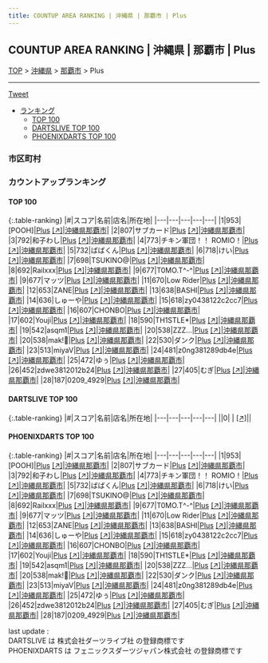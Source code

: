 ```yaml
---
title: COUNTUP AREA RANKING | 沖縄県 | 那覇市 | Plus
---
```

## COUNTUP AREA RANKING | 沖縄県 | 那覇市 | Plus

[TOP](/darts/rank/) > [沖縄県](/darts/rank/沖縄県/) > [那覇市](/darts/rank/沖縄県/那覇市/) > Plus

___

<a href="https://twitter.com/share?ref_src=twsrc%5Etfw" data-text="COUNTUP AREA RANKING | 沖縄県那覇市Plus" class="twitter-share-button" data-hashtags="DARTSLIVE,PHOENIXDARTS,darts,ダーツ" data-show-count="false">Tweet</a>

* [ランキング](#カウントアップランキング)
    * [TOP 100](#top-100)
    * [DARTSLIVE TOP 100](#dartslive-top-100)
    * [PHOENIXDARTS TOP 100](#phoenixdarts-top-100)

### 市区町村

<ul>

</ul>

### カウントアップランキング

#### TOP 100



{:.table-ranking}
|#|スコア|名前|店名|所在地|
|---|---|---|---|---|
|1|953|<span class="rank-name-pd">[POOH]</span>|<a href="/darts/rank/shops/52524.html">Plus</a> <a href="https://vs.phoenixdarts.com/jp/shop/shopDetailInfo/s_52524?s_seq=52524">[↗]</a>|<a href="/darts/rank/沖縄県/那覇市">沖縄県那覇市</a>|
|2|807|<span class="rank-name-pd">サブカード</span>|<a href="/darts/rank/shops/52524.html">Plus</a> <a href="https://vs.phoenixdarts.com/jp/shop/shopDetailInfo/s_52524?s_seq=52524">[↗]</a>|<a href="/darts/rank/沖縄県/那覇市">沖縄県那覇市</a>|
|3|792|<span class="rank-name-pd">和子わし</span>|<a href="/darts/rank/shops/52524.html">Plus</a> <a href="https://vs.phoenixdarts.com/jp/shop/shopDetailInfo/s_52524?s_seq=52524">[↗]</a>|<a href="/darts/rank/沖縄県/那覇市">沖縄県那覇市</a>|
|4|773|<span class="rank-name-pd">チキン軍団！！ ROMIO！</span>|<a href="/darts/rank/shops/52524.html">Plus</a> <a href="https://vs.phoenixdarts.com/jp/shop/shopDetailInfo/s_52524?s_seq=52524">[↗]</a>|<a href="/darts/rank/沖縄県/那覇市">沖縄県那覇市</a>|
|5|732|<span class="rank-name-pd">ばばくん</span>|<a href="/darts/rank/shops/52524.html">Plus</a> <a href="https://vs.phoenixdarts.com/jp/shop/shopDetailInfo/s_52524?s_seq=52524">[↗]</a>|<a href="/darts/rank/沖縄県/那覇市">沖縄県那覇市</a>|
|6|718|<span class="rank-name-pd">けい</span>|<a href="/darts/rank/shops/52524.html">Plus</a> <a href="https://vs.phoenixdarts.com/jp/shop/shopDetailInfo/s_52524?s_seq=52524">[↗]</a>|<a href="/darts/rank/沖縄県/那覇市">沖縄県那覇市</a>|
|7|698|<span class="rank-name-pd">TSUKINO@</span>|<a href="/darts/rank/shops/52524.html">Plus</a> <a href="https://vs.phoenixdarts.com/jp/shop/shopDetailInfo/s_52524?s_seq=52524">[↗]</a>|<a href="/darts/rank/沖縄県/那覇市">沖縄県那覇市</a>|
|8|692|<span class="rank-name-pd">Railxxx</span>|<a href="/darts/rank/shops/52524.html">Plus</a> <a href="https://vs.phoenixdarts.com/jp/shop/shopDetailInfo/s_52524?s_seq=52524">[↗]</a>|<a href="/darts/rank/沖縄県/那覇市">沖縄県那覇市</a>|
|9|677|<span class="rank-name-pd">T0MO.T^-^</span>|<a href="/darts/rank/shops/52524.html">Plus</a> <a href="https://vs.phoenixdarts.com/jp/shop/shopDetailInfo/s_52524?s_seq=52524">[↗]</a>|<a href="/darts/rank/沖縄県/那覇市">沖縄県那覇市</a>|
|9|677|<span class="rank-name-pd">マッツ</span>|<a href="/darts/rank/shops/52524.html">Plus</a> <a href="https://vs.phoenixdarts.com/jp/shop/shopDetailInfo/s_52524?s_seq=52524">[↗]</a>|<a href="/darts/rank/沖縄県/那覇市">沖縄県那覇市</a>|
|11|670|<span class="rank-name-pd">Low Rider</span>|<a href="/darts/rank/shops/52524.html">Plus</a> <a href="https://vs.phoenixdarts.com/jp/shop/shopDetailInfo/s_52524?s_seq=52524">[↗]</a>|<a href="/darts/rank/沖縄県/那覇市">沖縄県那覇市</a>|
|12|653|<span class="rank-name-pd">ZANE</span>|<a href="/darts/rank/shops/52524.html">Plus</a> <a href="https://vs.phoenixdarts.com/jp/shop/shopDetailInfo/s_52524?s_seq=52524">[↗]</a>|<a href="/darts/rank/沖縄県/那覇市">沖縄県那覇市</a>|
|13|638|<span class="rank-name-pd">BASHI</span>|<a href="/darts/rank/shops/52524.html">Plus</a> <a href="https://vs.phoenixdarts.com/jp/shop/shopDetailInfo/s_52524?s_seq=52524">[↗]</a>|<a href="/darts/rank/沖縄県/那覇市">沖縄県那覇市</a>|
|14|636|<span class="rank-name-pd">しゅーや</span>|<a href="/darts/rank/shops/52524.html">Plus</a> <a href="https://vs.phoenixdarts.com/jp/shop/shopDetailInfo/s_52524?s_seq=52524">[↗]</a>|<a href="/darts/rank/沖縄県/那覇市">沖縄県那覇市</a>|
|15|618|<span class="rank-name-pd">zy0438122c2cc7</span>|<a href="/darts/rank/shops/52524.html">Plus</a> <a href="https://vs.phoenixdarts.com/jp/shop/shopDetailInfo/s_52524?s_seq=52524">[↗]</a>|<a href="/darts/rank/沖縄県/那覇市">沖縄県那覇市</a>|
|16|607|<span class="rank-name-pd">CHONBO</span>|<a href="/darts/rank/shops/52524.html">Plus</a> <a href="https://vs.phoenixdarts.com/jp/shop/shopDetailInfo/s_52524?s_seq=52524">[↗]</a>|<a href="/darts/rank/沖縄県/那覇市">沖縄県那覇市</a>|
|17|602|<span class="rank-name-pd">Youji</span>|<a href="/darts/rank/shops/52524.html">Plus</a> <a href="https://vs.phoenixdarts.com/jp/shop/shopDetailInfo/s_52524?s_seq=52524">[↗]</a>|<a href="/darts/rank/沖縄県/那覇市">沖縄県那覇市</a>|
|18|590|<span class="rank-name-pd">TH1STLE*</span>|<a href="/darts/rank/shops/52524.html">Plus</a> <a href="https://vs.phoenixdarts.com/jp/shop/shopDetailInfo/s_52524?s_seq=52524">[↗]</a>|<a href="/darts/rank/沖縄県/那覇市">沖縄県那覇市</a>|
|19|542|<span class="rank-name-pd">asqm1</span>|<a href="/darts/rank/shops/52524.html">Plus</a> <a href="https://vs.phoenixdarts.com/jp/shop/shopDetailInfo/s_52524?s_seq=52524">[↗]</a>|<a href="/darts/rank/沖縄県/那覇市">沖縄県那覇市</a>|
|20|538|<span class="rank-name-pd">ZZZ...</span>|<a href="/darts/rank/shops/52524.html">Plus</a> <a href="https://vs.phoenixdarts.com/jp/shop/shopDetailInfo/s_52524?s_seq=52524">[↗]</a>|<a href="/darts/rank/沖縄県/那覇市">沖縄県那覇市</a>|
|20|538|<span class="rank-name-pd">mak!🐇</span>|<a href="/darts/rank/shops/52524.html">Plus</a> <a href="https://vs.phoenixdarts.com/jp/shop/shopDetailInfo/s_52524?s_seq=52524">[↗]</a>|<a href="/darts/rank/沖縄県/那覇市">沖縄県那覇市</a>|
|22|530|<span class="rank-name-pd">ダンク</span>|<a href="/darts/rank/shops/52524.html">Plus</a> <a href="https://vs.phoenixdarts.com/jp/shop/shopDetailInfo/s_52524?s_seq=52524">[↗]</a>|<a href="/darts/rank/沖縄県/那覇市">沖縄県那覇市</a>|
|23|513|<span class="rank-name-pd">miyaV</span>|<a href="/darts/rank/shops/52524.html">Plus</a> <a href="https://vs.phoenixdarts.com/jp/shop/shopDetailInfo/s_52524?s_seq=52524">[↗]</a>|<a href="/darts/rank/沖縄県/那覇市">沖縄県那覇市</a>|
|24|481|<span class="rank-name-pd">z0ng381289db4e</span>|<a href="/darts/rank/shops/52524.html">Plus</a> <a href="https://vs.phoenixdarts.com/jp/shop/shopDetailInfo/s_52524?s_seq=52524">[↗]</a>|<a href="/darts/rank/沖縄県/那覇市">沖縄県那覇市</a>|
|25|472|<span class="rank-name-pd">ゆぅ</span>|<a href="/darts/rank/shops/52524.html">Plus</a> <a href="https://vs.phoenixdarts.com/jp/shop/shopDetailInfo/s_52524?s_seq=52524">[↗]</a>|<a href="/darts/rank/沖縄県/那覇市">沖縄県那覇市</a>|
|26|452|<span class="rank-name-pd">zdwe3812012b24</span>|<a href="/darts/rank/shops/52524.html">Plus</a> <a href="https://vs.phoenixdarts.com/jp/shop/shopDetailInfo/s_52524?s_seq=52524">[↗]</a>|<a href="/darts/rank/沖縄県/那覇市">沖縄県那覇市</a>|
|27|405|<span class="rank-name-pd">むぎ</span>|<a href="/darts/rank/shops/52524.html">Plus</a> <a href="https://vs.phoenixdarts.com/jp/shop/shopDetailInfo/s_52524?s_seq=52524">[↗]</a>|<a href="/darts/rank/沖縄県/那覇市">沖縄県那覇市</a>|
|28|187|<span class="rank-name-pd">0209_4929</span>|<a href="/darts/rank/shops/52524.html">Plus</a> <a href="https://vs.phoenixdarts.com/jp/shop/shopDetailInfo/s_52524?s_seq=52524">[↗]</a>|<a href="/darts/rank/沖縄県/那覇市">沖縄県那覇市</a>|


#### DARTSLIVE TOP 100



{:.table-ranking}
|#|スコア|名前|店名|所在地|
|---|---|---|---|---|
||0|<span class="rank-name-dl"> </span>|<a href="/darts/rank/shops/.html"></a> <a href="">[↗]</a>|<a href="/darts/rank//"></a>|


#### PHOENIXDARTS TOP 100



{:.table-ranking}
|#|スコア|名前|店名|所在地|
|---|---|---|---|---|
|1|953|<span class="rank-name-pd">[POOH]</span>|<a href="/darts/rank/shops/52524.html">Plus</a> <a href="https://vs.phoenixdarts.com/jp/shop/shopDetailInfo/s_52524?s_seq=52524">[↗]</a>|<a href="/darts/rank/沖縄県/那覇市">沖縄県那覇市</a>|
|2|807|<span class="rank-name-pd">サブカード</span>|<a href="/darts/rank/shops/52524.html">Plus</a> <a href="https://vs.phoenixdarts.com/jp/shop/shopDetailInfo/s_52524?s_seq=52524">[↗]</a>|<a href="/darts/rank/沖縄県/那覇市">沖縄県那覇市</a>|
|3|792|<span class="rank-name-pd">和子わし</span>|<a href="/darts/rank/shops/52524.html">Plus</a> <a href="https://vs.phoenixdarts.com/jp/shop/shopDetailInfo/s_52524?s_seq=52524">[↗]</a>|<a href="/darts/rank/沖縄県/那覇市">沖縄県那覇市</a>|
|4|773|<span class="rank-name-pd">チキン軍団！！ ROMIO！</span>|<a href="/darts/rank/shops/52524.html">Plus</a> <a href="https://vs.phoenixdarts.com/jp/shop/shopDetailInfo/s_52524?s_seq=52524">[↗]</a>|<a href="/darts/rank/沖縄県/那覇市">沖縄県那覇市</a>|
|5|732|<span class="rank-name-pd">ばばくん</span>|<a href="/darts/rank/shops/52524.html">Plus</a> <a href="https://vs.phoenixdarts.com/jp/shop/shopDetailInfo/s_52524?s_seq=52524">[↗]</a>|<a href="/darts/rank/沖縄県/那覇市">沖縄県那覇市</a>|
|6|718|<span class="rank-name-pd">けい</span>|<a href="/darts/rank/shops/52524.html">Plus</a> <a href="https://vs.phoenixdarts.com/jp/shop/shopDetailInfo/s_52524?s_seq=52524">[↗]</a>|<a href="/darts/rank/沖縄県/那覇市">沖縄県那覇市</a>|
|7|698|<span class="rank-name-pd">TSUKINO@</span>|<a href="/darts/rank/shops/52524.html">Plus</a> <a href="https://vs.phoenixdarts.com/jp/shop/shopDetailInfo/s_52524?s_seq=52524">[↗]</a>|<a href="/darts/rank/沖縄県/那覇市">沖縄県那覇市</a>|
|8|692|<span class="rank-name-pd">Railxxx</span>|<a href="/darts/rank/shops/52524.html">Plus</a> <a href="https://vs.phoenixdarts.com/jp/shop/shopDetailInfo/s_52524?s_seq=52524">[↗]</a>|<a href="/darts/rank/沖縄県/那覇市">沖縄県那覇市</a>|
|9|677|<span class="rank-name-pd">T0MO.T^-^</span>|<a href="/darts/rank/shops/52524.html">Plus</a> <a href="https://vs.phoenixdarts.com/jp/shop/shopDetailInfo/s_52524?s_seq=52524">[↗]</a>|<a href="/darts/rank/沖縄県/那覇市">沖縄県那覇市</a>|
|9|677|<span class="rank-name-pd">マッツ</span>|<a href="/darts/rank/shops/52524.html">Plus</a> <a href="https://vs.phoenixdarts.com/jp/shop/shopDetailInfo/s_52524?s_seq=52524">[↗]</a>|<a href="/darts/rank/沖縄県/那覇市">沖縄県那覇市</a>|
|11|670|<span class="rank-name-pd">Low Rider</span>|<a href="/darts/rank/shops/52524.html">Plus</a> <a href="https://vs.phoenixdarts.com/jp/shop/shopDetailInfo/s_52524?s_seq=52524">[↗]</a>|<a href="/darts/rank/沖縄県/那覇市">沖縄県那覇市</a>|
|12|653|<span class="rank-name-pd">ZANE</span>|<a href="/darts/rank/shops/52524.html">Plus</a> <a href="https://vs.phoenixdarts.com/jp/shop/shopDetailInfo/s_52524?s_seq=52524">[↗]</a>|<a href="/darts/rank/沖縄県/那覇市">沖縄県那覇市</a>|
|13|638|<span class="rank-name-pd">BASHI</span>|<a href="/darts/rank/shops/52524.html">Plus</a> <a href="https://vs.phoenixdarts.com/jp/shop/shopDetailInfo/s_52524?s_seq=52524">[↗]</a>|<a href="/darts/rank/沖縄県/那覇市">沖縄県那覇市</a>|
|14|636|<span class="rank-name-pd">しゅーや</span>|<a href="/darts/rank/shops/52524.html">Plus</a> <a href="https://vs.phoenixdarts.com/jp/shop/shopDetailInfo/s_52524?s_seq=52524">[↗]</a>|<a href="/darts/rank/沖縄県/那覇市">沖縄県那覇市</a>|
|15|618|<span class="rank-name-pd">zy0438122c2cc7</span>|<a href="/darts/rank/shops/52524.html">Plus</a> <a href="https://vs.phoenixdarts.com/jp/shop/shopDetailInfo/s_52524?s_seq=52524">[↗]</a>|<a href="/darts/rank/沖縄県/那覇市">沖縄県那覇市</a>|
|16|607|<span class="rank-name-pd">CHONBO</span>|<a href="/darts/rank/shops/52524.html">Plus</a> <a href="https://vs.phoenixdarts.com/jp/shop/shopDetailInfo/s_52524?s_seq=52524">[↗]</a>|<a href="/darts/rank/沖縄県/那覇市">沖縄県那覇市</a>|
|17|602|<span class="rank-name-pd">Youji</span>|<a href="/darts/rank/shops/52524.html">Plus</a> <a href="https://vs.phoenixdarts.com/jp/shop/shopDetailInfo/s_52524?s_seq=52524">[↗]</a>|<a href="/darts/rank/沖縄県/那覇市">沖縄県那覇市</a>|
|18|590|<span class="rank-name-pd">TH1STLE*</span>|<a href="/darts/rank/shops/52524.html">Plus</a> <a href="https://vs.phoenixdarts.com/jp/shop/shopDetailInfo/s_52524?s_seq=52524">[↗]</a>|<a href="/darts/rank/沖縄県/那覇市">沖縄県那覇市</a>|
|19|542|<span class="rank-name-pd">asqm1</span>|<a href="/darts/rank/shops/52524.html">Plus</a> <a href="https://vs.phoenixdarts.com/jp/shop/shopDetailInfo/s_52524?s_seq=52524">[↗]</a>|<a href="/darts/rank/沖縄県/那覇市">沖縄県那覇市</a>|
|20|538|<span class="rank-name-pd">ZZZ...</span>|<a href="/darts/rank/shops/52524.html">Plus</a> <a href="https://vs.phoenixdarts.com/jp/shop/shopDetailInfo/s_52524?s_seq=52524">[↗]</a>|<a href="/darts/rank/沖縄県/那覇市">沖縄県那覇市</a>|
|20|538|<span class="rank-name-pd">mak!🐇</span>|<a href="/darts/rank/shops/52524.html">Plus</a> <a href="https://vs.phoenixdarts.com/jp/shop/shopDetailInfo/s_52524?s_seq=52524">[↗]</a>|<a href="/darts/rank/沖縄県/那覇市">沖縄県那覇市</a>|
|22|530|<span class="rank-name-pd">ダンク</span>|<a href="/darts/rank/shops/52524.html">Plus</a> <a href="https://vs.phoenixdarts.com/jp/shop/shopDetailInfo/s_52524?s_seq=52524">[↗]</a>|<a href="/darts/rank/沖縄県/那覇市">沖縄県那覇市</a>|
|23|513|<span class="rank-name-pd">miyaV</span>|<a href="/darts/rank/shops/52524.html">Plus</a> <a href="https://vs.phoenixdarts.com/jp/shop/shopDetailInfo/s_52524?s_seq=52524">[↗]</a>|<a href="/darts/rank/沖縄県/那覇市">沖縄県那覇市</a>|
|24|481|<span class="rank-name-pd">z0ng381289db4e</span>|<a href="/darts/rank/shops/52524.html">Plus</a> <a href="https://vs.phoenixdarts.com/jp/shop/shopDetailInfo/s_52524?s_seq=52524">[↗]</a>|<a href="/darts/rank/沖縄県/那覇市">沖縄県那覇市</a>|
|25|472|<span class="rank-name-pd">ゆぅ</span>|<a href="/darts/rank/shops/52524.html">Plus</a> <a href="https://vs.phoenixdarts.com/jp/shop/shopDetailInfo/s_52524?s_seq=52524">[↗]</a>|<a href="/darts/rank/沖縄県/那覇市">沖縄県那覇市</a>|
|26|452|<span class="rank-name-pd">zdwe3812012b24</span>|<a href="/darts/rank/shops/52524.html">Plus</a> <a href="https://vs.phoenixdarts.com/jp/shop/shopDetailInfo/s_52524?s_seq=52524">[↗]</a>|<a href="/darts/rank/沖縄県/那覇市">沖縄県那覇市</a>|
|27|405|<span class="rank-name-pd">むぎ</span>|<a href="/darts/rank/shops/52524.html">Plus</a> <a href="https://vs.phoenixdarts.com/jp/shop/shopDetailInfo/s_52524?s_seq=52524">[↗]</a>|<a href="/darts/rank/沖縄県/那覇市">沖縄県那覇市</a>|
|28|187|<span class="rank-name-pd">0209_4929</span>|<a href="/darts/rank/shops/52524.html">Plus</a> <a href="https://vs.phoenixdarts.com/jp/shop/shopDetailInfo/s_52524?s_seq=52524">[↗]</a>|<a href="/darts/rank/沖縄県/那覇市">沖縄県那覇市</a>|


<div class="footer border-top border-gray-light mt-5 pt-3 text-right text-gray">
    last update : <span style="font-weight: italic" id="foot_last_modified"></span><br />
    DARTSLIVE は 株式会社ダーツライブ社 の登録商標です<br />
    PHOENIXDARTS は フェニックスダーツジャパン株式会社 の登録商標です<br />
</div>

<script src="https://cdnjs.cloudflare.com/ajax/libs/jquery.tablesorter/2.31.3/js/jquery.tablesorter.min.js" integrity="sha512-qzgd5cYSZcosqpzpn7zF2ZId8f/8CHmFKZ8j7mU4OUXTNRd5g+ZHBPsgKEwoqxCtdQvExE5LprwwPAgoicguNg==" crossorigin="anonymous" referrerpolicy="no-referrer"></script>
<link rel="stylesheet" href="https://cdnjs.cloudflare.com/ajax/libs/jquery.tablesorter/2.31.3/css/theme.default.min.css" integrity="sha512-wghhOJkjQX0Lh3NSWvNKeZ0ZpNn+SPVXX1Qyc9OCaogADktxrBiBdKGDoqVUOyhStvMBmJQ8ZdMHiR3wuEq8+w==" crossorigin="anonymous" referrerpolicy="no-referrer" />
<script>
$(function() {
    $(".table-ranking").tablesorter({sortList:[[0, 0]]});
    $("#foot_last_modified").text(formatDate(new Date(document.lastModified), 'yyyy-MM-dd HH:mm:ss'));
});
</script>

<script async src="https://platform.twitter.com/widgets.js" charset="utf-8"></script>
